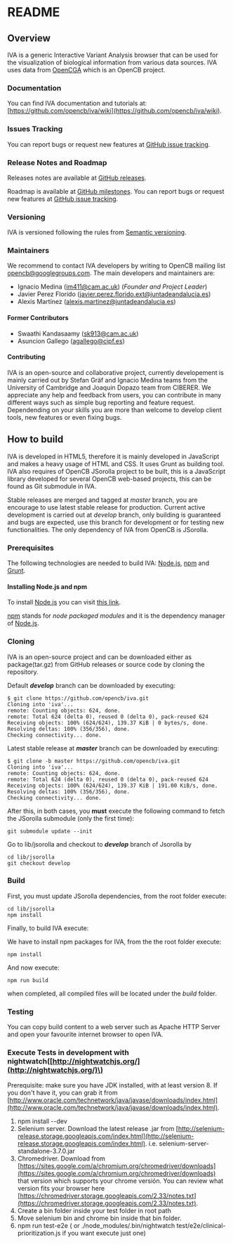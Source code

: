 # README

## Overview

IVA is a generic Interactive Variant Analysis browser that can be used for the visualization of biological information from various data sources. IVA uses data from [OpenCGA](https://github.com/opencb/opencga) which is an OpenCB project.

### Documentation

You can find IVA documentation and tutorials at: [https://github.com/opencb/iva/wiki](https://github.com/opencb/iva/wiki).

### Issues Tracking

You can report bugs or request new features at [GitHub issue tracking](https://github.com/opencb/iva/issues).

### Release Notes and Roadmap

Releases notes are available at [GitHub releases](https://github.com/opencb/iva/releases).

Roadmap is available at [GitHub milestones](https://github.com/opencb/iva/milestones). You can report bugs or request new features at [GitHub issue tracking](https://github.com/opencb/iva/issues).

### Versioning

IVA is versioned following the rules from [Semantic versioning](http://semver.org/).

### Maintainers

We recommend to contact IVA developers by writing to OpenCB mailing list opencb@googlegroups.com. The main developers and maintainers are:

* Ignacio Medina \(im411@cam.ac.uk\) \(_Founder and Project Leader_\)
* Javier Perez Florido \(javier.perez.florido.ext@juntadeandalucia.es\)
* Alexis Martínez \(alexis.martinez@juntadeandalucia.es\)

#### Former Contributors

* Swaathi Kandasaamy \(sk913@cam.ac.uk\)
* Asuncion Gallego \(agallego@cipf.es\)

#### Contributing

IVA is an open-source and collaborative project, currently developement is mainly carried out by Stefan Gräf and Ignacio Medina teams from the University of Cambridge and Joaquin Dopazo team from CIBERER. We appreciate any help and feedback from users, you can contribute in many different ways such as simple bug reporting and feature request. Dependending on your skills you are more than welcome to develop client tools, new features or even fixing bugs.

## How to build

IVA is developed in HTML5, therefore it is mainly developed in JavaScript and makes a heavy usage of HTML and CSS. It uses Grunt as building tool. IVA also requires of OpenCB JSorolla project to be built, this is a JavaScript library developed for several OpenCB web-based projects, this can be found as Git submodule in IVA.

Stable releases are merged and tagged at _master_ branch, you are encourage to use latest stable release for production. Current active development is carried out at _develop_ branch, only building is guaranteed and bugs are expected, use this branch for development or for testing new functionalities. The only dependency of IVA from OpenCB is JSorolla.

### Prerequisites

The following technologies are needed to build IVA: [Node.js](https://nodejs.org/en/), [npm](https://www.npmjs.com/) and [Grunt](http://gruntjs.com/getting-started).

#### Installing Node.js and npm

To install [Node.js](https://nodejs.org/en/) you can visit [this link](http://blog.teamtreehouse.com/install-node-js-npm-linux).

[npm](https://www.npmjs.com/) stands for _node packaged modules_ and it is the dependency manager of [Node.js](https://nodejs.org/en/).

### Cloning

IVA is an open-source project and can be downloaded either as package\(tar.gz\) from GitHub releases or source code by cloning the repository.

Default _**develop**_ branch can be downloaded by executing:

```text
$ git clone https://github.com/opencb/iva.git
Cloning into 'iva'...
remote: Counting objects: 624, done.
remote: Total 624 (delta 0), reused 0 (delta 0), pack-reused 624
Receiving objects: 100% (624/624), 139.37 KiB | 0 bytes/s, done.
Resolving deltas: 100% (356/356), done.
Checking connectivity... done.
```

Latest stable release at _**master**_ branch can be downloaded by executing:

```text
$ git clone -b master https://github.com/opencb/iva.git
Cloning into 'iva'...
remote: Counting objects: 624, done.
remote: Total 624 (delta 0), reused 0 (delta 0), pack-reused 624
Receiving objects: 100% (624/624), 139.37 KiB | 191.00 KiB/s, done.
Resolving deltas: 100% (356/356), done.
Checking connectivity... done.
```

After this, in both cases, you **must** execute the following command to fetch the JSorolla submodule \(only the first time\):

```text
git submodule update --init
```

Go to lib/jsorolla and checkout to _**develop**_ branch of Jsorolla by

```text
cd lib/jsorolla
git checkout develop
```

### Build

First, you must update JSorolla dependencies, from the root folder execute:

```text
cd lib/jsorolla
npm install
```

Finally, to build IVA execute:

We have to install npm packages for IVA, from the the root folder execute:

```text
npm install
```

And now execute:

```text
npm run build
```

when completed, all compiled files will be located under the _build_ folder.

### Testing

You can copy build content to a web server such as Apache HTTP Server and open your favourite internet browser to open IVA.

### Execute Tests in development with nightwatch\([http://nightwatchjs.org/](http://nightwatchjs.org/)\)

Prerequisite: make sure you have JDK installed, with at least version 8. If you don't have it, you can grab it from [http://www.oracle.com/technetwork/java/javase/downloads/index.html](http://www.oracle.com/technetwork/java/javase/downloads/index.html).

1. npm install --dev
2. Selenium server. Download the latest release .jar from [http://selenium-release.storage.googleapis.com/index.html](http://selenium-release.storage.googleapis.com/index.html). i.e. selenium-server-standalone-3.7.0.jar
3. Chromedriver. Download from [https://sites.google.com/a/chromium.org/chromedriver/downloads](https://sites.google.com/a/chromium.org/chromedriver/downloads) that version which supports your chrome versión. You can review what version fits your browser here [https://chromedriver.storage.googleapis.com/2.33/notes.txt](https://chromedriver.storage.googleapis.com/2.33/notes.txt).
4. Create a bin folder inside your test folder in root path
5. Move selenium bin and chrome bin inside that bin folder.
6. npm run test-e2e \( or ./node\_modules/.bin/nightwatch test/e2e/clinical-prioritization.js if you want execute just one\)

